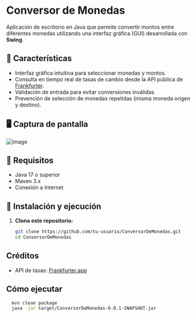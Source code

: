 # Conversor de Monedas

Aplicación de escritorio en Java que permite convertir montos entre diferentes monedas utilizando una interfaz gráfica (GUI) desarrollada con **Swing**.

## 🧩 Características

- Interfaz gráfica intuitiva para seleccionar monedas y montos.
- Consulta en tiempo real de tasas de cambio desde la API pública de [Frankfurter](https://www.frankfurter.app/).
- Validación de entrada para evitar conversiones inválidas.
- Prevención de selección de monedas repetidas (misma moneda origen y destino).

## 🖥️ Captura de pantalla
![image](https://github.com/user-attachments/assets/a8b190a3-4b52-4b40-bd68-e9987ef0a64a)



## 🚀 Requisitos

- Java 17 o superior
- Maven 3.x
- Conexión a Internet

## 🔧 Instalación y ejecución

1. **Clona este repositorio:**

   ```bash
   git clone https://github.com/tu-usuario/ConversorDeMonedas.git
   cd ConversorDeMonedas
   

## Créditos

- API de tasas: [Frankfurter.app](https://www.frankfurter.app/)

## Cómo ejecutar
```bash
  mvn clean package
  java -jar target/ConversorDeMonedas-0.0.1-SNAPSHOT.jar
